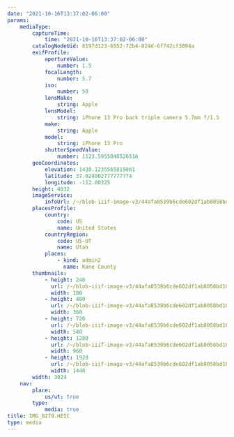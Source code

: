 ```yaml
---
date: "2021-10-16T13:37:02-06:00"
params:
    mediaType:
        captureTime:
            time: "2021-10-16T13:37:02-06:00"
        catalogNodeUid: 0197d123-6552-72b4-824d-6f742cf3894a
        exifProfile:
            apertureValue:
                number: 1.5
            focalLength:
                number: 5.7
            iso:
                number: 50
            lensMake:
                string: Apple
            lensModel:
                string: iPhone 13 Pro back triple camera 5.7mm f/1.5
            make:
                string: Apple
            model:
                string: iPhone 13 Pro
            shutterSpeedValue:
                number: 1123.5955048526516
        geoCoordinates:
            elevation: 1438.1235565819861
            latitude: 37.024002777777774
            longitude: -112.00325
        height: 4032
        imageService:
            infoUrl: /~/blob-iiif-image-v3/44afa8539b6cde602df1ab8058bd10d6c31623e8bcea2d9c16a9f6ab2dc90a1a/info.json
        placesProfile:
            country:
                code: US
                name: United States
            countryRegion:
                code: US-UT
                name: Utah
            places:
                - kind: admin2
                  name: Kane County
        thumbnails:
            - height: 240
              url: /~/blob-iiif-image-v3/44afa8539b6cde602df1ab8058bd10d6c31623e8bcea2d9c16a9f6ab2dc90a1a/full/180%2C240/0/default.jpg
              width: 180
            - height: 480
              url: /~/blob-iiif-image-v3/44afa8539b6cde602df1ab8058bd10d6c31623e8bcea2d9c16a9f6ab2dc90a1a/full/360%2C480/0/default.jpg
              width: 360
            - height: 720
              url: /~/blob-iiif-image-v3/44afa8539b6cde602df1ab8058bd10d6c31623e8bcea2d9c16a9f6ab2dc90a1a/full/540%2C720/0/default.jpg
              width: 540
            - height: 1280
              url: /~/blob-iiif-image-v3/44afa8539b6cde602df1ab8058bd10d6c31623e8bcea2d9c16a9f6ab2dc90a1a/full/960%2C1280/0/default.jpg
              width: 960
            - height: 1920
              url: /~/blob-iiif-image-v3/44afa8539b6cde602df1ab8058bd10d6c31623e8bcea2d9c16a9f6ab2dc90a1a/full/1440%2C1920/0/default.jpg
              width: 1440
        width: 3024
    nav:
        place:
            us/ut: true
        type:
            media: true
title: IMG_0279.HEIC
type: media
---
```

